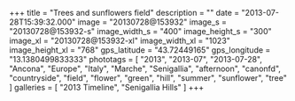 +++
title = "Trees and sunflowers field"
description = ""
date = "2013-07-28T15:39:32.000"
image = "20130728@153932"
image_s = "20130728@153932-s"
image_width_s = "400"
image_height_s = "300"
image_xl = "20130728@153932-xl"
image_width_xl = "1023"
image_height_xl = "768"
gps_latitude = "43.72449165"
gps_longitude = "13.1380499833333"
phototags = [ "2013", "2013-07", "2013-07-28", "Ancona", "Europe", "Italy", "Marche", "Senigallia", "afternoon", "canonfd", "countryside", "field", "flower", "green", "hill", "summer", "sunflower", "tree" ]
galleries = [ "2013 Timeline", "Senigallia Hills" ]
+++

